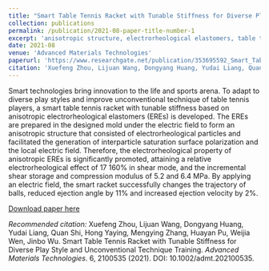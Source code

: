 ```yaml
---
title: "Smart Table Tennis Racket with Tunable Stiffness for Diverse Play Styles and Unconventional Technique Training"
collection: publications
permalink: /publication/2021-08-paper-title-number-1
excerpt: 'anisotropic structure, electrorheological elastomers, table tennis racket, tunable stiffness'
date: 2021-08
venue: 'Advanced Materials Technologies'
paperurl: 'https://www.researchgate.net/publication/353695592_Smart_Table_Tennis_Racket_with_Tunable_Stiffness_for_Diverse_Play_Styles_and_Unconventional_Technique_Training'
citation: 'Xuefeng Zhou, Lijuan Wang, Dongyang Huang, Yudai Liang, Quan Shi, Hong Yaying, Mengying Zhang, Huayan Pu, Weijia Wen, Jinbo Wu. Smart Table Tennis Racket with Tunable Stiffness for Diverse Play Style and Unconventional Technique Training. *Advanced Materials Technologies*. 6, 2100535 (2021). DOI: 10.1002/admt.202100535.'
---
```

Smart technologies bring innovation to the life and sports arena. To adapt to diverse play styles and improve unconventional technique of table tennis players, a smart table tennis racket with tunable stiffness based on anisotropic electrorheological elastomers (EREs) is developed. The EREs are prepared in the designed mold under the electric field to form an anisotropic structure that consisted of electrorheological particles and facilitated the generation of interparticle saturation surface polarization and the local electric field. Therefore, the electrorheological property of anisotropic EREs is significantly promoted, attaining a relative electrorheological effect of 17 160% in shear mode, and the incremental shear storage and compression modulus of 5.2 and 6.4 MPa. By applying an electric field, the smart racket successfully changes the trajectory of balls, reduced ejection angle by 11% and increased ejection velocity by 2%.

[Download paper here](https://www.researchgate.net/publication/353695592_Smart_Table_Tennis_Racket_with_Tunable_Stiffness_for_Diverse_Play_Styles_and_Unconventional_Technique_Training)

*Recommended citation:* Xuefeng Zhou, Lijuan Wang, Dongyang Huang, Yudai Liang, Quan Shi, Hong Yaying, Mengying Zhang, Huayan Pu, Weijia Wen, Jinbo Wu. Smart Table Tennis Racket with Tunable Stiffness for Diverse Play Style and Unconventional Technique Training. *Advanced Materials Technologies*. 6, 2100535 (2021). DOI: 10.1002/admt.202100535.
